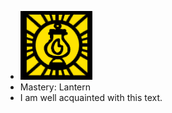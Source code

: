 - ![image.png](../assets/image_1701049376632_0.png)
- Mastery: Lantern
- I am well acquainted with this text.